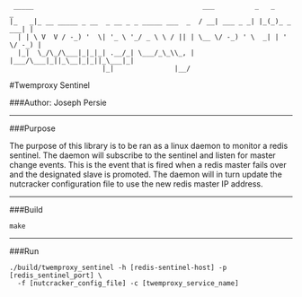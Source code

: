 ```
 _____                                          ___          _   _          _ 
|_   _|_ __ _____ _ __  _ __ _ _ _____ ___  _  / __| ___ _ _| |_(_)_ _  ___| |
  | | \ V  V / -_) '  \| '_ \ '_/ _ \ \ / || | \__ \/ -_) ' \  _| | ' \/ -_) |
  |_|  \_/\_/\___|_|_|_| .__/_| \___/_\_\\_, | |___/\___|_||_\__|_|_||_\___|_|
                       |_|               |__/                                 
```

#Twemproxy Sentinel

###Author: Joseph Persie

---

###Purpose

The purpose of this library is to be ran as a linux daemon to monitor a redis sentinel. The daemon will
subscribe to the sentinel and listen for master change events. This is the event that is fired when a redis
master fails over and the designated slave is promoted. The daemon will in turn update the nutcracker 
configuration file to use the new redis master IP address.

---

###Build
 
`make`

---

###Run
```
./build/twemproxy_sentinel -h [redis-sentinel-host] -p [redis_sentinel_port] \
  -f [nutcracker_config_file] -c [twemproxy_service_name]
```
